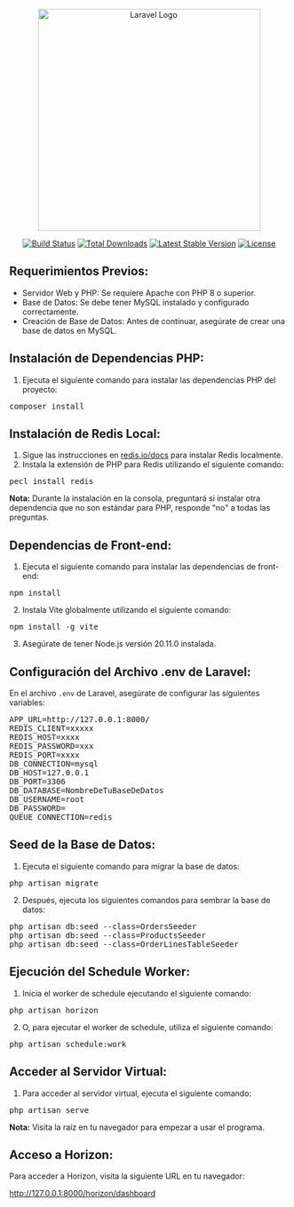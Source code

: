 <p align="center"><a href="https://laravel.com" target="_blank"><img src="https://raw.githubusercontent.com/laravel/art/master/logo-lockup/5%20SVG/2%20CMYK/1%20Full%20Color/laravel-logolockup-cmyk-red.svg" width="400" alt="Laravel Logo"></a></p>

<p align="center">
<a href="https://github.com/laravel/framework/actions"><img src="https://github.com/laravel/framework/workflows/tests/badge.svg" alt="Build Status"></a>
<a href="https://packagist.org/packages/laravel/framework"><img src="https://img.shields.io/packagist/dt/laravel/framework" alt="Total Downloads"></a>
<a href="https://packagist.org/packages/laravel/framework"><img src="https://img.shields.io/packagist/v/laravel/framework" alt="Latest Stable Version"></a>
<a href="https://packagist.org/packages/laravel/framework"><img src="https://img.shields.io/packagist/l/laravel/framework" alt="License"></a>
</p>
<h2>Requerimientos Previos:</h2>
<ul>
  <li>Servidor Web y PHP: Se requiere Apache con PHP 8 o superior.</li>
  <li>Base de Datos: Se debe tener MySQL instalado y configurado correctamente.</li>
  <li>Creación de Base de Datos: Antes de continuar, asegúrate de crear una base de datos en MySQL.</li>
</ul>

<h2>Instalación de Dependencias PHP:</h2>
<ol>
  <li>Ejecuta el siguiente comando para instalar las dependencias PHP del proyecto:</li>
</ol>
<pre>
composer install
</pre>

<h2>Instalación de Redis Local:</h2>
<ol>
  <li>Sigue las instrucciones en <a href="https://redis.io/docs/">redis.io/docs</a> para instalar Redis localmente.</li>
  <li>Instala la extensión de PHP para Redis utilizando el siguiente comando:</li>
</ol>
<pre>
pecl install redis
</pre>
<p><b>Nota:</b> Durante la instalación en la consola, preguntará si instalar otra dependencia que no son estándar para PHP, responde "no" a todas las preguntas.</p>

<h2>Dependencias de Front-end:</h2>
<ol>
  <li>Ejecuta el siguiente comando para instalar las dependencias de front-end:</li>
</ol>
<pre>
npm install
</pre>
<ol start="2">
  <li>Instala Vite globalmente utilizando el siguiente comando:</li>
</ol>
<pre>
npm install -g vite
</pre>
<ol start="3">
  <li>Asegúrate de tener Node.js versión 20.11.0 instalada.</li>
</ol>

<h2>Configuración del Archivo .env de Laravel:</h2>
<p>En el archivo <code>.env</code> de Laravel, asegúrate de configurar las siguientes variables:</p>
<pre>
APP_URL=http://127.0.0.1:8000/
REDIS_CLIENT=xxxxx
REDIS_HOST=xxxx
REDIS_PASSWORD=xxx
REDIS_PORT=xxxx
DB_CONNECTION=mysql
DB_HOST=127.0.0.1
DB_PORT=3306
DB_DATABASE=NombreDeTuBaseDeDatos
DB_USERNAME=root
DB_PASSWORD=
QUEUE_CONNECTION=redis
</pre>

<h2>Seed de la Base de Datos:</h2>
<ol>
  <li>Ejecuta el siguiente comando para migrar la base de datos:</li>
</ol>
<pre>
php artisan migrate
</pre>
<ol start="2">
  <li>Después, ejecuta los siguientes comandos para sembrar la base de datos:</li>
</ol>
<pre>
php artisan db:seed --class=OrdersSeeder
php artisan db:seed --class=ProductsSeeder
php artisan db:seed --class=OrderLinesTableSeeder
</pre>

<h2>Ejecución del Schedule Worker:</h2>
<ol>
  <li>Inicia el worker de schedule ejecutando el siguiente comando:</li>
</ol>
<pre>
php artisan horizon
</pre>
<ol start="2">
  <li>O, para ejecutar el worker de schedule, utiliza el siguiente comando:</li>
</ol>
<pre>
php artisan schedule:work
</pre>

<h2>Acceder al Servidor Virtual:</h2>
<ol>
  <li>Para acceder al servidor virtual, ejecuta el siguiente comando:</li>
</ol>
<pre>
php artisan serve
</pre>
<p><b>Nota:</b> Visita la raíz en tu navegador para empezar a usar el programa.</p>

<h2>Acceso a Horizon:</h2>
<p>Para acceder a Horizon, visita la siguiente URL en tu navegador:</p>
<a href="http://127.0.0.1:8000/horizon/dashboard">http://127.0.0.1:8000/horizon/dashboard</a>

